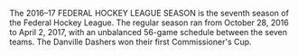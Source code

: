 The 2016–17 FEDERAL HOCKEY LEAGUE SEASON is the seventh season of the Federal Hockey League. The regular season ran from October 28, 2016 to April 2, 2017, with an unbalanced 56-game schedule between the seven teams. The Danville Dashers won their first Commissioner's Cup.
